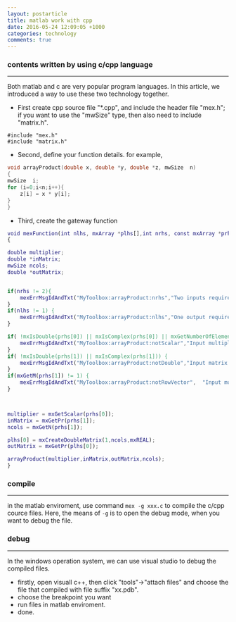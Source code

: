 ```yaml
---
layout: postarticle
title: matlab work with cpp
date: 2016-05-24 12:09:05 +1000 
categories: technology
comments: true
---
```



### contents written by using c/cpp language ###
------------------------------


Both matlab and c are very popular program languages. In this article, we introduced a way to use these two technology together. 

- First create cpp source file "*.cpp", and include the header file "mex.h"; if you want to use the "mwSize" type, then also need to include "matrix.h".

```
#include "mex.h"
#include "matrix.h"
```

- Second, define your function details. for example,

```cpp
void arrayProduct(double x, double *y, double *z, mwSize  n)
{
mwSize  i;
for (i=0;i<n;i++){
    z[i] = x * y[i];
}
}
```
    
- Third, create the gateway function

```matlab
void mexFunction(int nlhs, mxArray *plhs[],int nrhs, const mxArray *prhs[])
{

double multiplier;
double *inMatrix;
mwSize ncols;
double *outMatrix;


if(nrhs != 2){
	mexErrMsgIdAndTxt("MyToolbox:arrayProduct:nrhs","Two inputs required.");
}
if(nlhs != 1) {
	mexErrMsgIdAndTxt("MyToolbox:arrayProduct:nlhs","One output required.");
}

if( !mxIsDouble(prhs[0]) || mxIsComplex(prhs[0]) || mxGetNumberOfElements(prhs[0]) != 1 ) {
	mexErrMsgIdAndTxt("MyToolbox:arrayProduct:notScalar","Input multiplier must be a scalar.");
}
if( !mxIsDouble(prhs[1]) || mxIsComplex(prhs[1])) {
	mexErrMsgIdAndTxt("MyToolbox:arrayProduct:notDouble","Input matrix must be type double.");
}
if(mxGetM(prhs[1]) != 1) {
	mexErrMsgIdAndTxt("MyToolbox:arrayProduct:notRowVector",  "Input must be a row vector.");
}



multiplier = mxGetScalar(prhs[0]);
inMatrix = mxGetPr(prhs[1]);
ncols = mxGetN(prhs[1]);

plhs[0] = mxCreateDoubleMatrix(1,ncols,mxREAL);
outMatrix = mxGetPr(plhs[0]);

arrayProduct(multiplier,inMatrix,outMatrix,ncols);
}
```


### compile ###
---------------

in the matlab enviroment, use command `mex -g xxx.c` to compile the c/cpp cource files. Here, the means of `-g` is to open the debug mode, when you want to debug the file.



### debug ###
-------------

In the windows operation system, we can use visual studio to debug the compiled files.
- firstly, open visuall c++, then click "tools"->"attach files" and choose the file that compiled with file suffix "xx.pdb".
- choose the breakpoint you want
- run files in matlab enviroment.
- done.